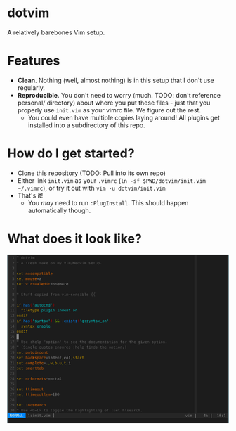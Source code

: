 dotvim
======

A relatively barebones Vim setup.

# Features

  * **Clean**. Nothing (well, almost nothing) is in this setup that I don't use
    regularly.
  * **Reproducible**. You don't need to worry (much. TODO: don't reference
    personal/ directory) about where you put these files - just that you
    properly use `init.vim` as your vimrc file. We figure out the rest.
    * You could even have multiple copies laying around! All plugins get
      installed into a subdirectory of this repo.

# How do I get started?

  * Clone this repository (TODO: Pull into its own repo)
  * Either link `init.vim` as your `.vimrc`
    (`ln -sf $PWD/dotvim/init.vim ~/.vimrc`), or try it out with
    `vim -u dotvim/init.vim`
  * That's it!
    * You _may_ need to run `:PlugInstall`. This should happen automatically
      though.

# What does it look like?

![dotvim screenshot](dotvim.png)
